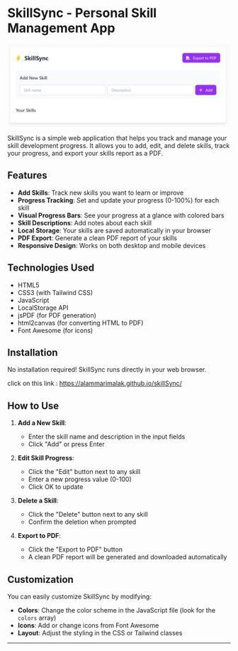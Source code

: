 ﻿# SkillSync - Personal Skill Management App

![SkillSync Screenshot](sc.png)

SkillSync is a simple web application that helps you track and manage your skill development progress. It allows you to add, edit, and delete skills, track your progress, and export your skills report as a PDF.

## Features

- **Add Skills**: Track new skills you want to learn or improve
- **Progress Tracking**: Set and update your progress (0-100%) for each skill
- **Visual Progress Bars**: See your progress at a glance with colored bars
- **Skill Descriptions**: Add notes about each skill
- **Local Storage**: Your skills are saved automatically in your browser
- **PDF Export**: Generate a clean PDF report of your skills
- **Responsive Design**: Works on both desktop and mobile devices

## Technologies Used

- HTML5
- CSS3 (with Tailwind CSS)
- JavaScript
- LocalStorage API
- jsPDF (for PDF generation)
- html2canvas (for converting HTML to PDF)
- Font Awesome (for icons)

## Installation

No installation required! SkillSync runs directly in your web browser.

click on this link : https://alammarimalak.github.io/skillSync/ 

## How to Use

1. **Add a New Skill**:
   - Enter the skill name and description in the input fields
   - Click "Add" or press Enter

2. **Edit Skill Progress**:
   - Click the "Edit" button next to any skill
   - Enter a new progress value (0-100)
   - Click OK to update

3. **Delete a Skill**:
   - Click the "Delete" button next to any skill
   - Confirm the deletion when prompted

4. **Export to PDF**:
   - Click the "Export to PDF" button
   - A clean PDF report will be generated and downloaded automatically

## Customization

You can easily customize SkillSync by modifying:

- **Colors**: Change the color scheme in the JavaScript file (look for the `colors` array)
- **Icons**: Add or change icons from Font Awesome
- **Layout**: Adjust the styling in the CSS or Tailwind classes

---

